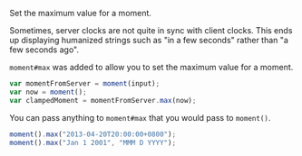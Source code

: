 Set the maximum value for a moment.

Sometimes, server clocks are not quite in sync with client clocks. This ends up displaying humanized strings such as "in a few seconds" rather than "a few seconds ago".

`moment#max` was added to allow you to set the maximum value for a moment.

```javascript
var momentFromServer = moment(input);
var now = moment();
var clampedMoment = momentFromServer.max(now);
```

You can pass anything to `moment#max` that you would pass to `moment()`.

```javascript
moment().max("2013-04-20T20:00:00+0800");
moment().max("Jan 1 2001", "MMM D YYYY");
```
